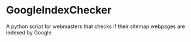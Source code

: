 # GoogleIndexChecker
A python script for webmasters that checks if their sitemap webpages are indexed by Google
